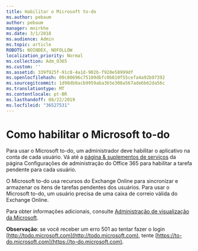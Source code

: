 ```yaml
---
title: Habilitar o Microsoft to-do
ms.author: pebaum
author: pebaum
manager: mnirkhe
ms.date: 3/1/2018
ms.audience: Admin
ms.topic: article
ROBOTS: NOINDEX, NOFOLLOW
localization_priority: Normal
ms.collection: Adm_O365
ms.custom: ''
ms.assetid: 339f925f-91c8-4a1d-902b-f920e58999df
ms.openlocfilehash: 09c80696c75189dbfc0b810f55cefa4a92b97392
ms.sourcegitcommit: 1d98db8acb9959aba3b5e308a567ade6b62da56c
ms.translationtype: MT
ms.contentlocale: pt-BR
ms.lasthandoff: 08/22/2019
ms.locfileid: "36527531"
---
```

# <a name="how-to-enable-microsoft-to-do"></a>Como habilitar o Microsoft to-do

Para usar o Microsoft to-do, um administrador deve habilitar o aplicativo na conta de cada usuário. Vá até a [página &amp; suplementos de serviços](https://portal.office.com/adminportal/home#/Settings/ServicesAndAddIns) da página Configurações de administração do Office 365 para habilitar a tarefa pendente para cada usuário. 
  
O Microsoft to-do usa recursos do Exchange Online para sincronizar e armazenar os itens de tarefas pendentes dos usuários. Para usar o Microsoft to-do, um usuário precisa de uma caixa de correio válida do Exchange Online.
  
Para obter informações adicionais, consulte [Administração de visualização da Microsoft](https://support.office.com/article/490c1a8c-2333-4952-8125-841afadb9620.aspx).
  
 **Observação**: se você receber um erro 501 ao tentar fazer o login [http://todo.microsoft.com](http://todo.microsoft.com), tente [https://to-do.microsoft.com](https://to-do.microsoft.com).
  

